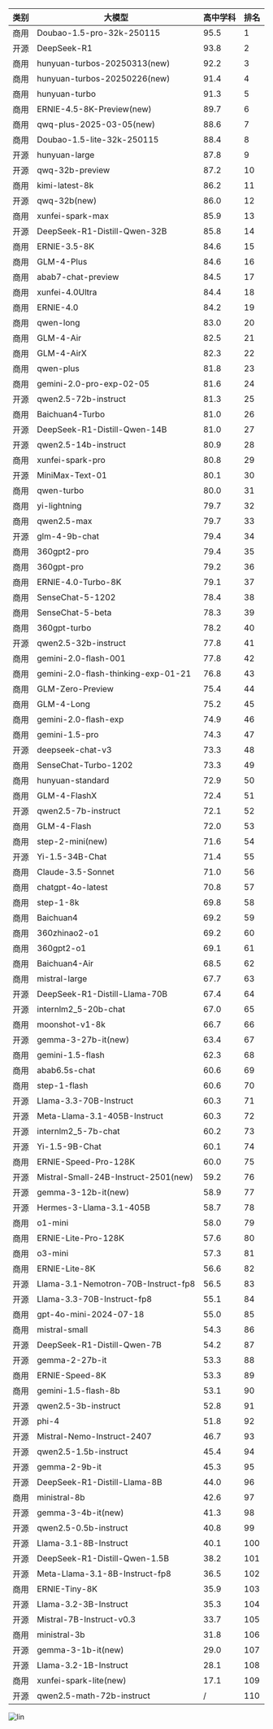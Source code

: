 
| 类别 | 大模型                         | 高中学科 | 排名 |
|-----|------------------------------|---------|----|
|商用|Doubao-1.5-pro-32k-250115|95.5|1|
|开源|DeepSeek-R1|93.8|2|
|商用|hunyuan-turbos-20250313(new)|92.2|3|
|商用|hunyuan-turbos-20250226(new)|91.4|4|
|商用|hunyuan-turbo|91.3|5|
|商用|ERNIE-4.5-8K-Preview(new)|89.7|6|
|商用|qwq-plus-2025-03-05(new)|88.6|7|
|商用|Doubao-1.5-lite-32k-250115|88.4|8|
|开源|hunyuan-large|87.8|9|
|开源|qwq-32b-preview|87.2|10|
|商用|kimi-latest-8k|86.2|11|
|开源|qwq-32b(new)|86.0|12|
|商用|xunfei-spark-max|85.9|13|
|开源|DeepSeek-R1-Distill-Qwen-32B|85.8|14|
|商用|ERNIE-3.5-8K|84.6|15|
|商用|GLM-4-Plus|84.6|16|
|商用|abab7-chat-preview|84.5|17|
|商用|xunfei-4.0Ultra|84.4|18|
|商用|ERNIE-4.0|84.2|19|
|商用|qwen-long|83.0|20|
|商用|GLM-4-Air|82.5|21|
|商用|GLM-4-AirX|82.3|22|
|商用|qwen-plus|81.8|23|
|商用|gemini-2.0-pro-exp-02-05|81.6|24|
|开源|qwen2.5-72b-instruct|81.3|25|
|商用|Baichuan4-Turbo|81.0|26|
|开源|DeepSeek-R1-Distill-Qwen-14B|81.0|27|
|开源|qwen2.5-14b-instruct|80.9|28|
|商用|xunfei-spark-pro|80.8|29|
|开源|MiniMax-Text-01|80.1|30|
|商用|qwen-turbo|80.0|31|
|商用|yi-lightning|79.7|32|
|商用|qwen2.5-max|79.7|33|
|开源|glm-4-9b-chat|79.4|34|
|商用|360gpt2-pro|79.4|35|
|商用|360gpt-pro|79.2|36|
|商用|ERNIE-4.0-Turbo-8K|79.1|37|
|商用|SenseChat-5-1202|78.4|38|
|商用|SenseChat-5-beta|78.3|39|
|商用|360gpt-turbo|78.2|40|
|开源|qwen2.5-32b-instruct|77.8|41|
|商用|gemini-2.0-flash-001|77.8|42|
|商用|gemini-2.0-flash-thinking-exp-01-21|76.8|43|
|商用|GLM-Zero-Preview|75.4|44|
|商用|GLM-4-Long|75.2|45|
|商用|gemini-2.0-flash-exp|74.9|46|
|商用|gemini-1.5-pro|74.3|47|
|开源|deepseek-chat-v3|73.3|48|
|商用|SenseChat-Turbo-1202|73.3|49|
|商用|hunyuan-standard|72.9|50|
|商用|GLM-4-FlashX|72.4|51|
|开源|qwen2.5-7b-instruct|72.1|52|
|商用|GLM-4-Flash|72.0|53|
|商用|step-2-mini(new)|71.6|54|
|开源|Yi-1.5-34B-Chat|71.4|55|
|商用|Claude-3.5-Sonnet|71.0|56|
|商用|chatgpt-4o-latest|70.8|57|
|商用|step-1-8k|69.8|58|
|商用|Baichuan4|69.2|59|
|商用|360zhinao2-o1|69.2|60|
|商用|360gpt2-o1|69.1|61|
|商用|Baichuan4-Air|68.5|62|
|商用|mistral-large|67.7|63|
|开源|DeepSeek-R1-Distill-Llama-70B|67.4|64|
|开源|internlm2_5-20b-chat|67.0|65|
|商用|moonshot-v1-8k|66.7|66|
|开源|gemma-3-27b-it(new)|63.4|67|
|商用|gemini-1.5-flash|62.3|68|
|商用|abab6.5s-chat|60.6|69|
|商用|step-1-flash|60.6|70|
|开源|Llama-3.3-70B-Instruct|60.3|71|
|开源|Meta-Llama-3.1-405B-Instruct|60.3|72|
|开源|internlm2_5-7b-chat|60.2|73|
|开源|Yi-1.5-9B-Chat|60.1|74|
|商用|ERNIE-Speed-Pro-128K|60.0|75|
|开源|Mistral-Small-24B-Instruct-2501(new)|59.2|76|
|开源|gemma-3-12b-it(new)|58.9|77|
|开源|Hermes-3-Llama-3.1-405B|58.7|78|
|商用|o1-mini|58.0|79|
|商用|ERNIE-Lite-Pro-128K|57.6|80|
|商用|o3-mini|57.3|81|
|商用|ERNIE-Lite-8K|56.6|82|
|开源|Llama-3.1-Nemotron-70B-Instruct-fp8|56.5|83|
|开源|Llama-3.3-70B-Instruct-fp8|55.1|84|
|商用|gpt-4o-mini-2024-07-18|55.0|85|
|商用|mistral-small|54.3|86|
|开源|DeepSeek-R1-Distill-Qwen-7B|54.2|87|
|开源|gemma-2-27b-it|53.3|88|
|商用|ERNIE-Speed-8K|53.3|89|
|商用|gemini-1.5-flash-8b|53.1|90|
|开源|qwen2.5-3b-instruct|52.8|91|
|开源|phi-4|51.8|92|
|开源|Mistral-Nemo-Instruct-2407|46.7|93|
|开源|qwen2.5-1.5b-instruct|45.4|94|
|开源|gemma-2-9b-it|45.3|95|
|开源|DeepSeek-R1-Distill-Llama-8B|44.0|96|
|商用|ministral-8b|42.6|97|
|开源|gemma-3-4b-it(new)|41.3|98|
|开源|qwen2.5-0.5b-instruct|40.8|99|
|开源|Llama-3.1-8B-Instruct|40.1|100|
|开源|DeepSeek-R1-Distill-Qwen-1.5B|38.2|101|
|开源|Meta-Llama-3.1-8B-Instruct-fp8|36.5|102|
|商用|ERNIE-Tiny-8K|35.9|103|
|开源|Llama-3.2-3B-Instruct|35.3|104|
|开源|Mistral-7B-Instruct-v0.3|33.7|105|
|商用|ministral-3b|31.8|106|
|开源|gemma-3-1b-it(new)|29.0|107|
|开源|Llama-3.2-1B-Instruct|28.1|108|
|商用|xunfei-spark-lite(new)|17.1|109|
|开源|qwen2.5-math-72b-instruct|/|110|


![lin](../pic/高中学科.png)
